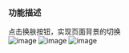 ### 功能描述   
点击换肤按钮，实现页面背景的切换<br>
![image](https://user-images.githubusercontent.com/71962217/130625786-91a5fc6d-0ac2-4d3e-a65d-3d81a852c027.png)
![image](https://user-images.githubusercontent.com/71962217/130626470-6ebfafcc-33f9-4dae-9342-9dd096f219cd.png)
![image](https://user-images.githubusercontent.com/71962217/130626617-8a155df2-bf68-498c-a14b-70d59a0d9353.png)


